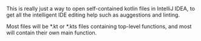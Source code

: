 This is really just a way to open self-contained kotlin files in IntelliJ IDEA,
to get all the intelligent IDE editing help such as auggestions and linting.

Most files will be \*.kt or \*.kts files containing top-level functions,
and most will contain their own main function.